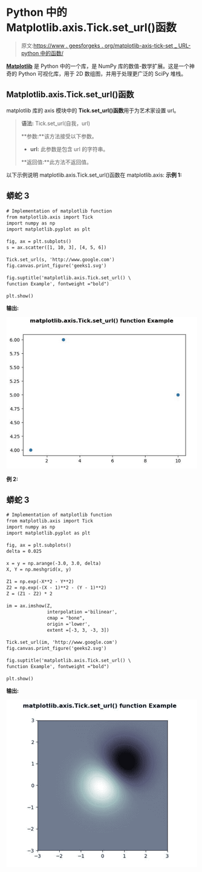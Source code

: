 # Python 中的 Matplotlib.axis.Tick.set_url()函数

> 原文:[https://www . geesforgeks . org/matplotlib-axis-tick-set _ URL-python 中的函数/](https://www.geeksforgeeks.org/matplotlib-axis-tick-set_url-function-in-python/)

[**Matplotlib**](https://www.geeksforgeeks.org/python-introduction-matplotlib/) 是 Python 中的一个库，是 NumPy 库的数值-数学扩展。这是一个神奇的 Python 可视化库，用于 2D 数组图，并用于处理更广泛的 SciPy 堆栈。

## Matplotlib.axis.Tick.set_url()函数

matplotlib 库的 axis 模块中的 **Tick.set_url()函数**用于为艺术家设置 url。

> **语法:** Tick.set_url(自我，url)
> 
> **参数:**该方法接受以下参数。
> 
> *   **url:** 此参数是包含 url 的字符串。
> 
> **返回值:**此方法不返回值。

以下示例说明 matplotlib.axis.Tick.set_url()函数在 matplotlib.axis:
**示例 1:**

## 蟒蛇 3

```
# Implementation of matplotlib function
from matplotlib.axis import Tick
import numpy as np   
import matplotlib.pyplot as plt 

fig, ax = plt.subplots()  
s = ax.scatter([1, 10, 3], [4, 5, 6])

Tick.set_url(s, 'http://www.google.com')  
fig.canvas.print_figure('geeks1.svg')

fig.suptitle('matplotlib.axis.Tick.set_url() \
function Example', fontweight ="bold")  

plt.show() 
```

**输出:**

![](img/2773ac1a77d37db5cf149db92f1cd4b6.png)

**例 2:**

## 蟒蛇 3

```
# Implementation of matplotlib function
from matplotlib.axis import Tick
import numpy as np   
import matplotlib.pyplot as plt 

fig, ax = plt.subplots()  
delta = 0.025

x = y = np.arange(-3.0, 3.0, delta)  
X, Y = np.meshgrid(x, y)  

Z1 = np.exp(-X**2 - Y**2)  
Z2 = np.exp(-(X - 1)**2 - (Y - 1)**2)  
Z = (Z1 - Z2) * 2

im = ax.imshow(Z,  
               interpolation ='bilinear',  
               cmap = "bone",  
               origin ='lower',   
               extent =[-3, 3, -3, 3])

Tick.set_url(im, 'http://www.google.com')  
fig.canvas.print_figure('geeks2.svg') 

fig.suptitle('matplotlib.axis.Tick.set_url() \
function Example', fontweight ="bold")  

plt.show() 
```

**输出:**

![](img/3a30bb090a79ece2ae9ba931ecabb577.png)